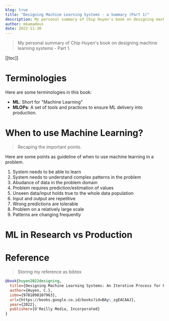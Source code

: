 ```yaml
---
blog: true
title: "Designing Machine Learning Systems - a Summary (Part 1)"
description: My personal summary of Chip Huyen's book on designing machine learning systems.
author: mkamadeus
date: 2022-11-30
---
```


> My personal summary of Chip Huyen's book on designing machine learning systems - Part 1.

[[toc]]

# Terminologies

Here are some terminologies in this book:

- **ML**: Short for "Machine Learning"
- **MLOPs**: A set of tools and practices to ensure ML delivery into production.

# When to use Machine Learning?

> Recaping the important points.

Here are some points as guideline of when to use machine learning in a problem.

1. System needs to be able to learn
2. System needs to understand complex patterns in the problem
3. Abudance of data in the problem domain
4. Problem requires prediction/estimation of values
5. Unseen data/input holds true to the whole data population
6. Input and output are repetitive
7. Wrong predictions are tolerable
8. Problem on a relatively large scale
9. Patterns are changing frequently

# ML in Research vs Production




# Reference

> Storing my reference as bibtex

```bibtex
@book{huyen2022designing,
  title={Designing Machine Learning Systems: An Iterative Process for Production-Ready Applications},
  author={Huyen, C.},
  isbn={9781098107963},
  url={https://books.google.co.id/books?id=BAy\_zgEACAAJ},
  year={2022},
  publisher={O'Reilly Media, Incorporated}
}
```